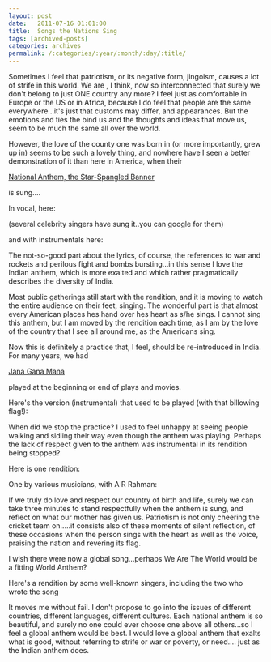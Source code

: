 ```yaml
---
layout: post
date:	2011-07-16 01:01:00
title:  Songs the Nations Sing
tags: [archived-posts]
categories: archives
permalink: /:categories/:year/:month/:day/:title/
---
```

Sometimes I feel that patriotism, or its negative form, jingoism, causes a lot of strife in this world. We are , I think, now so interconnected that surely we don't belong to just ONE country any more? I feel just as comfortable in Europe or the US or in Africa, because I do feel that people are the same everywhere...it's just that customs may differ, and appearances. But the emotions and ties the bind us and the thoughts and ideas that move us, seem to be much the same all over the world.

However, the love of the county one was born in (or more importantly, grew up in) seems to be such a lovely thing, and nowhere have I seen a better demonstration of it than here in America, when their

<a href="http://en.wikipedia.org/wiki/The_Star-Spangled_Banner"> National Anthem, the Star-Spangled Banner </a>

is sung....

In vocal, here:

<lj-embed id="736"/>

(several celebrity singers have sung it..you can google for them)

and with instrumentals  here:


<lj-embed id="737"/>


The not-so-good part about the lyrics, of course, the references to war and rockets and perilous fight and bombs bursting...in this sense I love the Indian anthem, which is more exalted and which rather pragmatically describes the diversity of India.


Most public gatherings still start with the rendition, and it is moving to watch the entire audience on their feet, singing. The wonderful part is that almost every American places hes hand over hes heart as s/he sings. I cannot sing this anthem, but I am moved by the rendition each time, as I am by the love of the country that I see all around me, as the Americans sing.


Now this is definitely a practice that, I feel, should be re-introduced in India. For many years, we had 

<a href="http://en.wikipedia.org/wiki/Jana_Gana_Mana"> Jana Gana Mana </a>

played at the beginning or end of plays and movies.

Here's the version (instrumental) that used to be played (with that billowing flag!):


<lj-embed id="738"/>

 When did we stop the practice? I used to feel unhappy at seeing people walking and sidling their way even though the anthem was playing. Perhaps the lack of respect given to the anthem was instrumental in its rendition being stopped?

Here is one rendition:

<lj-embed id="739"/>

One by various musicians, with A R Rahman:


<lj-embed id="740"/>



If we truly do love and respect our country of birth and life, surely we can take three minutes to stand respectfully when the anthem is sung, and reflect on what our mother has given us. Patriotism is not only cheering the cricket team on.....it consists also of these moments of silent reflection, of these occasions when the person sings with the heart as well as the voice, praising the nation and revering its flag.

 I wish there were now a global song...perhaps We Are The World would be a fitting World Anthem?

Here's a rendition by some well-known singers, including the two who wrote the song


<lj-embed id="741"/>


It moves me without fail. I don't propose to go into the issues of different countries, different languages, different cultures. Each national anthem is so beautiful, and surely no one could ever choose one above all others...so I feel a global anthem would be best. I would love a global anthem that exalts what is good, without referring to strife or war or poverty, or need.... just as the Indian anthem does.
